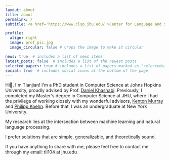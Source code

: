 ```yaml
---
layout: about
title: about
permalink: /
subtitle: <a href='https://www.clsp.jhu.edu/'>Center for Language and Speech Processing</a>,  <a href='https://www.jhu.edu/'>Johns Hopkins University</a>

profile:
  align: right
  image: prof_pic.jpg
  image_circular: false # crops the image to make it circular

news: true  # includes a list of news items
latest_posts: false  # includes a list of the newest posts
selected_papers: true # includes a list of papers marked as "selected={true}"
social: true  # includes social icons at the bottom of the page
---
```


Hi👋, I'm Tianjian! I'm a PhD student in Computer Science at Johns Hopkins University, proudly advised by Prof. [Daniel Khashabi](https://danielkhashabi.com/). Previously, I completed my Master's degree in Computer Science at JHU, where I had the privilege of working closely with my wonderful advisors, [Kenton Murray](https://kentonmurray.com/) and [Philipp Koehn](https://www.cs.jhu.edu/~phi/). Before that, I was an undergraduate at New York University.

My research lies at the intersection between machine learning and natural language processing.

I prefer solutions that are simple, generalizable, and theoretically sound.

If you have anything to share with me, please feel free to contact me through my email: tli104 at jhu.edu

